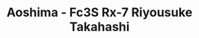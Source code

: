 ---
layout: product
title: "Aoshima - Fc3S Rx-7 Riyousuke Takahashi"
price: "TBA" 
desc: "N/A"
img_path: "/assets/img/AO08973.webp"
brand: "N/A"
available: false
special_offer: false
new: false
soon: false
cat: "010000"
subcat: "013700"
subsubcat: "0N/A"
sifra: "AO08973"
popular: false
---
